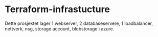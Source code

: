 # Terraform-infrastucture
Dette prosjektet lager 1 webserver, 2 databaseservere, 1 loadbalancer, nettverk, nsg, storage account, blobstorage i azure.
